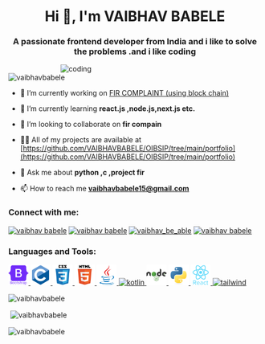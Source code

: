 <h1 align="center">Hi 👋, I'm VAIBHAV BABELE</h1>
<h3 align="center">A passionate frontend developer from India and i like to solve the problems .and i like coding</h3>

<img align="right" alt="coding" width="400" src="https://miro.medium.com/v2/resize:fit:1400/0*NgUtI3tYLhuq5Vy0.gif">

<p align="left"> <img src="https://komarev.com/ghpvc/?username=vaibhavbabele&label=Profile%20views&color=0e75b6&style=flat" alt="vaibhavbabele" /> </p>

- 🔭 I’m currently working on [FIR COMPLAINT (using block chain)](https://complaint-registeration-yt.vercel.app/)

- 🌱 I’m currently learning **react.js ,node.js,next.js etc.**

- 👯 I’m looking to collaborate on **fir compain**

- 👨‍💻 All of my projects are available at [https://github.com/VAIBHAVBABELE/OIBSIP/tree/main/portfolio](https://github.com/VAIBHAVBABELE/OIBSIP/tree/main/portfolio)

- 💬 Ask me about **python ,c ,project fir**

- 📫 How to reach me **vaibhavbabele15@gmail.com**

<h3 align="left">Connect with me:</h3>
<p align="left">
<a href="https://linkedin.com/in/vaibhav babele" target="blank"><img align="center" src="https://raw.githubusercontent.com/rahuldkjain/github-profile-readme-generator/master/src/images/icons/Social/linked-in-alt.svg" alt="vaibhav babele" height="30" width="40" /></a>
  <a href="https://www.leetcode.com/vaibhav babele" target="blank"><img align="center" src="https://raw.githubusercontent.com/rahuldkjain/github-profile-readme-generator/master/src/images/icons/Social/leet-code.svg" alt="vaibhav babele" height="30" width="40" /></a>
<a href="https://instagram.com/vaibhav_be_able" target="blank"><img align="center" src="https://raw.githubusercontent.com/rahuldkjain/github-profile-readme-generator/master/src/images/icons/Social/instagram.svg" alt="vaibhav_be_able" height="30" width="40" /></a>
<a href="https://auth.geeksforgeeks.org/user/vaibhav babele" target="blank"><img align="center" src="https://raw.githubusercontent.com/rahuldkjain/github-profile-readme-generator/master/src/images/icons/Social/geeks-for-geeks.svg" alt="vaibhav babele" height="30" width="40" /></a>
</p>

<h3 align="left">Languages and Tools:</h3>
<p align="left"> <a href="https://getbootstrap.com" target="_blank" rel="noreferrer"> <img src="https://raw.githubusercontent.com/devicons/devicon/master/icons/bootstrap/bootstrap-plain-wordmark.svg" alt="bootstrap" width="40" height="40"/> </a> <a href="https://www.cprogramming.com/" target="_blank" rel="noreferrer"> <img src="https://raw.githubusercontent.com/devicons/devicon/master/icons/c/c-original.svg" alt="c" width="40" height="40"/> </a> <a href="https://www.w3schools.com/css/" target="_blank" rel="noreferrer"> <img src="https://raw.githubusercontent.com/devicons/devicon/master/icons/css3/css3-original-wordmark.svg" alt="css3" width="40" height="40"/> </a> <a href="https://www.w3.org/html/" target="_blank" rel="noreferrer"> <img src="https://raw.githubusercontent.com/devicons/devicon/master/icons/html5/html5-original-wordmark.svg" alt="html5" width="40" height="40"/> </a> <a href="https://www.java.com" target="_blank" rel="noreferrer"> <img src="https://raw.githubusercontent.com/devicons/devicon/master/icons/java/java-original.svg" alt="java" width="40" height="40"/> </a> <a href="https://kotlinlang.org" target="_blank" rel="noreferrer"> <img src="https://www.vectorlogo.zone/logos/kotlinlang/kotlinlang-icon.svg" alt="kotlin" width="40" height="40"/> </a> <a href="https://nodejs.org" target="_blank" rel="noreferrer"> <img src="https://raw.githubusercontent.com/devicons/devicon/master/icons/nodejs/nodejs-original-wordmark.svg" alt="nodejs" width="40" height="40"/> </a> <a href="https://www.python.org" target="_blank" rel="noreferrer"> <img src="https://raw.githubusercontent.com/devicons/devicon/master/icons/python/python-original.svg" alt="python" width="40" height="40"/> </a> <a href="https://reactjs.org/" target="_blank" rel="noreferrer"> <img src="https://raw.githubusercontent.com/devicons/devicon/master/icons/react/react-original-wordmark.svg" alt="react" width="40" height="40"/> </a> <a href="https://tailwindcss.com/" target="_blank" rel="noreferrer"> <img src="https://www.vectorlogo.zone/logos/tailwindcss/tailwindcss-icon.svg" alt="tailwind" width="40" height="40"/> </a> </p>

<p><img align="center" src="https://github-readme-stats.vercel.app/api/top-langs?username=vaibhavbabele&show_icons=true&locale=en&layout=compact" alt="vaibhavbabele" /></p>
<p>&nbsp;<img align="center" src="https://github-readme-stats.vercel.app/api?username=vaibhavbabele&show_icons=true&locale=en" alt="vaibhavbabele" /></p>

<p><img align="center" src="https://github-readme-streak-stats.herokuapp.com/?user=vaibhavbabele&" alt="vaibhavbabele" /></p>

